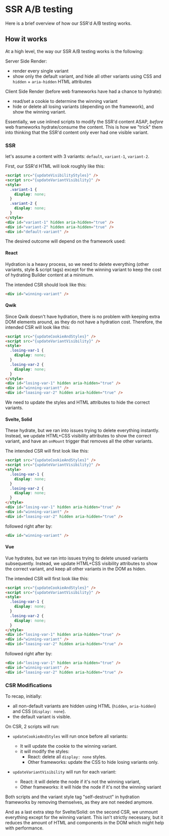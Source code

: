 # SSR A/B testing

Here is a brief overview of how our SSR'd A/B testing works.

## How it works

At a high level, the way our SSR A/B testing works is the following:

Server Side Render:

- render every single variant
- show only the default variant, and hide all other variants using CSS and `hidden` + `aria-hidden` HTML attributes

Client Side Render (before web frameworks have had a chance to hydrate):

- read/set a cookie to determine the winning variant
- hide or delete all losing variants (depending on the framework), and show the winning variant.

Essentially, we use inlined scripts to modify the SSR'd content ASAP, _before_ web frameworks hydrate/consume the content.
This is how we "trick" them into thinking that the SSR'd content only ever had one visible variant.

### SSR

let's assume a content with 3 variants: `default`, `variant-1`, `variant-2`.

First, our SSR'd HTML will look roughly like this:

```html
<script src="{updateVisibilityStyles}" />
<script src="{updateVariantVisibility}" />
<style>
  .variant-1 {
    display: none;
  }
  .variant-2 {
    display: none;
  }
</style>
<div id="variant-1" hidden aria-hidden="true" />
<div id="variant-2" hidden aria-hidden="true" />
<div id="default-variant" />
```

The desired outcome will depend on the framework used:

#### React

Hydration is a heavy process, so we need to delete everything (other variants, style & script tags) except for the winning variant to keep the cost of hydrating Builder content at a minimum.

The intended CSR should look like this:

```html
<div id="winning-variant" />
```

#### Qwik

Since Qwik doesn't have hydration, there is no problem with keeping extra DOM elements around, as they do not have a hydration cost. Therefore, the intended CSR will look like this:

```html
<script src="{updateCookieAndStyles}" />
<script src="{updateVariantVisibility}" />
<style>
  .losing-var-1 {
    display: none;
  }
  .losing-var-2 {
    display: none;
  }
</style>
<div id="losing-var-1" hidden aria-hidden="true" />
<div id="winning-variant" />
<div id="loasing-var-2" hidden aria-hidden="true" />
```

We need to update the styles and HTML attributes to hide the correct variants.

#### Svelte, Solid

These hydrate, but we ran into issues trying to delete everything instantly. Instead, we update HTML+CSS visibility attributes to show the correct variant, and have an `onMount` trigger that removes all the other variants.

The intended CSR will first look like this:

```html
<script src="{updateCookieAndStyles}" />
<script src="{updateVariantVisibility}" />
<style>
  .losing-var-1 {
    display: none;
  }
  .losing-var-2 {
    display: none;
  }
</style>
<div id="losing-var-1" hidden aria-hidden="true" />
<div id="winning-variant" />
<div id="loasing-var-2" hidden aria-hidden="true" />
```

followed right after by:

```html
<div id="winning-variant" />
```

#### Vue

Vue hydrates, but we ran into issues trying to delete unused variants subsequently. Instead, we update HTML+CSS visibility attributes to show the correct variant, and keep all other variants in the DOM as hiden.

The intended CSR will first look like this:

```html
<script src="{updateCookieAndStyles}" />
<script src="{updateVariantVisibility}" />
<style>
  .losing-var-1 {
    display: none;
  }
  .losing-var-2 {
    display: none;
  }
</style>
<div id="losing-var-1" hidden aria-hidden="true" />
<div id="winning-variant" />
<div id="loasing-var-2" hidden aria-hidden="true" />
```

followed right after by:

```html
<div id="losing-var-1" hidden aria-hidden="true" />
<div id="winning-variant" />
<div id="loasing-var-2" hidden aria-hidden="true" />
```

### CSR Modifications

To recap, initially:

- all non-default variants are hidden using HTML (`hidden`, `aria-hidden`) and CSS (`display: none`).
- the default variant is visible.

On CSR, 2 scripts will run:

- `updateCookieAndStyles` will run once before all variants:

  - It will update the cookie to the winning variant.
  - it will modify the styles:
    - React: delete all `display: none` styles.
    - Other frameworks: update the CSS to hide losing variants only.

- `updateVariantVisibility` will run for each variant:
  - React: it will delete the node if it's not the winning variant,
  - Other frameworks: it will hide the node if it's not the winning variant

Both scripts and the variant style tag "self-destruct" in hydration frameworks by removing themselves, as they are not needed anymore.

And as a last extra step for Svelte/Solid: on the second CSR, we unmount everything except for the winning variant. This isn't strictly necessary, but it reduces the amount of HTML and components in the DOM which might help with performance.
